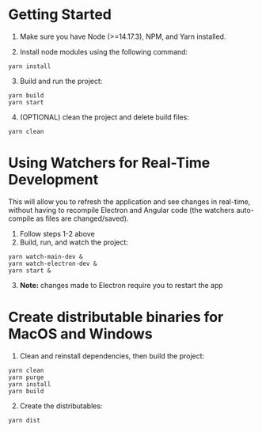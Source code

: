 # Getting Started

1. Make sure you have Node (>=14.17.3), NPM, and Yarn installed.

2. Install node modules using the following command:
```shell
yarn install
```

3. Build and run the project:
```shell
yarn build
yarn start
```

4. (OPTIONAL) clean the project and delete build files:
```shell
yarn clean
```

# Using Watchers for Real-Time Development
This will allow you to refresh the application and see changes in real-time, without having to recompile Electron 
and Angular code (the watchers auto-compile as files are changed/saved).
1. Follow steps 1-2 above
2. Build, run, and watch the project:
```shell
yarn watch-main-dev &
yarn watch-electron-dev &
yarn start &
```
3. **Note:** changes made to Electron require you to restart the app 

# Create distributable binaries for MacOS and Windows

1. Clean and reinstall dependencies, then build the project:
```shell
yarn clean 
yarn purge
yarn install
yarn build
```

2. Create the distributables:
```shell
yarn dist
```
